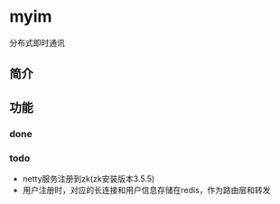 # myim
分布式即时通讯

## 简介

## 功能

### done

### todo
* netty服务注册到zk(zk安装版本3.5.5)
* 用户注册时，对应的长连接和用户信息存储在redis，作为路由层和转发
